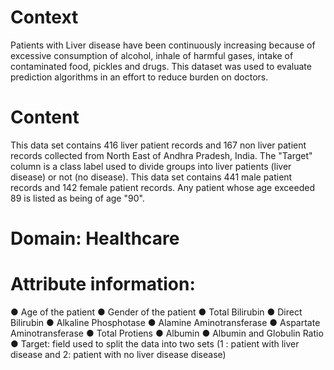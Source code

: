 # Context
Patients with Liver disease have been continuously increasing because of excessive consumption of alcohol, inhale of harmful gases, intake of contaminated food, pickles and drugs. This dataset was used to evaluate prediction algorithms in an effort to reduce burden on doctors.
# Content
This data set contains 416 liver patient records and 167 non liver patient records collected from North East of Andhra Pradesh, India. The "Target" column is a class label used to divide groups into liver patients (liver disease) or not (no disease). This data set contains 441 male patient records and 142 female patient records.
Any patient whose age exceeded 89 is listed as being of age "90".
# Domain: Healthcare
# Attribute information:
  ●	Age of the patient
  ●	Gender of the patient
  ●	Total Bilirubin
  ●	Direct Bilirubin
  ●	Alkaline Phosphotase
  ●	Alamine Aminotransferase
  ●	Aspartate Aminotransferase
  ●	Total Protiens
  ●	Albumin
  ●	Albumin and Globulin Ratio
  ●	Target: field used to split the data into two sets (1 : patient with  liver disease and 2: patient with no liver disease disease)

